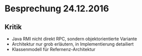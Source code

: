 # Besprechung 24.12.2016

## Kritik

* Java RMI nicht direkt RPC, sondern objektorientierte Variante
* Architektur nur grob erläutern, in Implementierung detailiert
* Klassenmodell für Refernenz-Architektur